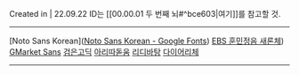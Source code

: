 Created in | 22.09.22
ID는 [[00.00.01 두 번째 뇌#^bce603|여기]]를 참고할 것.

---

[Noto Sans Korean]([Noto Sans Korean - Google Fonts](https://fonts.google.com/noto/specimen/Noto+Sans+KR))
[EBS 훈민정음 새론체](https://about.ebs.co.kr/kor/organization/font?tabVal=hunminsaeron))
[GMarket Sans](http://company.gmarket.co.kr/company/about/company/company--font.asp)
[검은고딕](https://github.com/zesstype/Black-Han-Sans)
[아리따돋움](https://www.apgroup.com/int/ko/about-us/visual-identity/arita-typeface/arita-typeface.html)
[리디바탕](https://ridicorp.com/ridibatang/)
[다이어리체](http://www.earlyfont.com/portfolio/EARLYFONT_DIARY)


---

